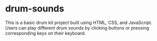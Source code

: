 # drum-sounds
This is a basic drum kit project built using HTML, CSS, and JavaScript. Users can play different drum sounds by clicking buttons or pressing corresponding keys on their keyboard.
